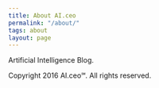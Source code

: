 ```yaml
---
title: About AI.ceo
permalink: "/about/"
tags: about
layout: page
---
```


Artificial Intelligence Blog.

Copyright 2016 AI.ceo℠. All rights reserved.
